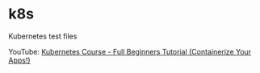 # k8s
Kubernetes test files


YouTube: [Kubernetes Course - Full Beginners Tutorial (Containerize Your Apps!)](https://www.youtube.com/watch?v=d6WC5n9G_sM)